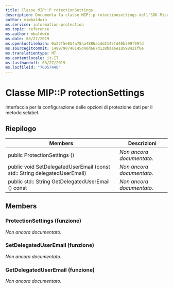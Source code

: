 ```yaml
---
title: Classe MIP::P rotectionSettings
description: Documenta la classe MIP::p rotectionsettings dell'SDK Microsoft Information Protection (MIP).
author: msmbaldwin
ms.service: information-protection
ms.topic: reference
ms.author: mbaldwin
ms.date: 08/27/2019
ms.openlocfilehash: 0a27f5e854a78aa4886abdd2145fd40b399f99fd
ms.sourcegitcommit: 1499790746145d40d667d138baa6e18598421f0e
ms.translationtype: MT
ms.contentlocale: it-IT
ms.lasthandoff: 08/27/2019
ms.locfileid: "70057440"
---
```

# <a name="class-mipprotectionsettings"></a>Classe MIP::P rotectionSettings 
Interfaccia per la configurazione delle opzioni di protezione dati per il metodo selabel.
  
## <a name="summary"></a>Riepilogo
 Members                        | Descrizioni                                
--------------------------------|---------------------------------------------
public ProtectionSettings ()  | _Non ancora documentato._
public void SetDelegatedUserEmail (const std:: String delegatedUserEmail)  | _Non ancora documentato._
public std:: String GetDelegatedUserEmail () const  | _Non ancora documentato._
  
## <a name="members"></a>Members
  
### <a name="protectionsettings-function"></a>ProtectionSettings (funzione)
_Non ancora documentato._

  
### <a name="setdelegateduseremail-function"></a>SetDelegatedUserEmail (funzione)
_Non ancora documentato._

  
### <a name="getdelegateduseremail-function"></a>GetDelegatedUserEmail (funzione)
_Non ancora documentato._
